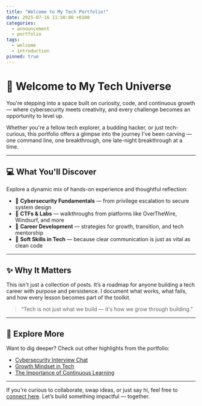 ```yaml
---
title: "Welcome to My Tech Portfolio!"
date: 2025-07-16 11:50:00 +0100
categories:
  - announcement
  - portfolio
tags:
  - welcome
  - introduction
pinned: true
---
```


# 👋 Welcome to My Tech Universe

You're stepping into a space built on curiosity, code, and continuous growth — where cybersecurity meets creativity, and every challenge becomes an opportunity to level up.

Whether you're a fellow tech explorer, a budding hacker, or just tech-curious, this portfolio offers a glimpse into the journey I've been carving — one command line, one breakthrough, one late-night breakthrough at a time.

---

## 💻 What You'll Discover

Explore a dynamic mix of hands-on experience and thoughtful reflection:

- 🔐 **Cybersecurity Fundamentals** — from privilege escalation to secure system design
- 🧪 **CTFs & Labs** — walkthroughs from platforms like OverTheWire, Windsurf, and more
- 🧭 **Career Development** — strategies for growth, transition, and tech mentorship
- 🧠 **Soft Skills in Tech** — because clear communication is just as vital as clean code

---

## ✨ Why It Matters

This isn't just a collection of posts. It’s a roadmap for anyone building a tech career with purpose and persistence. I document what works, what fails, and how every lesson becomes part of the toolkit.

> “Tech is not just what we build — it's how we grow through building.”

---

## 🔗 Explore More

Want to dig deeper? Check out other highlights from the portfolio:

- [Cybersecurity Interview Chat](./2025-05-03-cybersecurity-interview-chat.md)
- [Growth Mindset in Tech](./2025-05-01-growth-mindset-in-tech.md)
- [The Importance of Continuous Learning](./2025-05-02-importance-of-continuous-learning.md)

---

If you're curious to collaborate, swap ideas, or just say hi, feel free to [connect here](/about/). Let’s build something impactful — together.